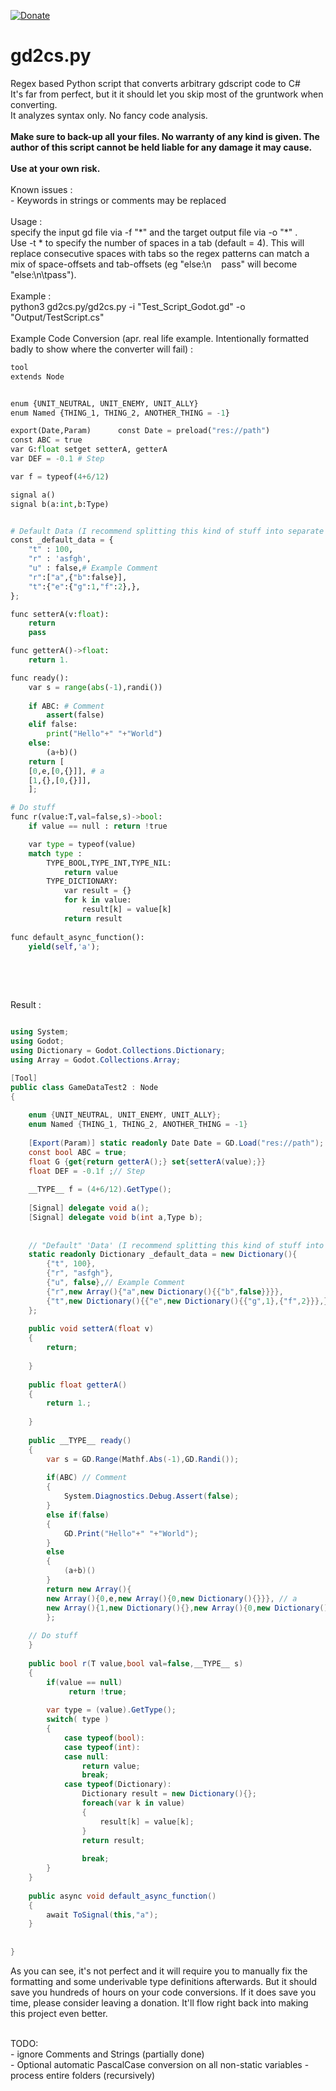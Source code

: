 [![Donate](https://img.shields.io/badge/Donate-PayPal-green.svg)](https://www.paypal.com/donate?hosted_button_id=SP5PDHLKEMYFW)

# gd2cs.py
Regex based Python script that converts arbitrary gdscript code to C#<br>
It's far from perfect, but it it should let you skip most of the gruntwork when converting. <br> 
It analyzes syntax only. No fancy code analysis.
<br /> 
<br /> 
<b>Make sure to back-up all your files. No warranty of any kind is given. The author of this script cannot be held liable for any damage it may cause. <br><br>Use at your own risk.</b> <br><br>
Known issues :<br>
\- Keywords in strings or comments may be replaced<br>
<br>
Usage : <br>specify the input gd file via -f "\*" and the target output file via -o "\*" . <br>
Use -t * to specify the number of spaces in a tab (default = 4). This will replace consecutive spaces with tabs so the regex patterns can match a mix of space-offsets and tab-offsets (eg "else:\n&nbsp;&nbsp;&nbsp;&nbsp;pass" will become "else:\n\tpass").<br>
<br>
Example :<br>
python3 gd2cs.py/gd2cs.py -i "Test_Script_Godot.gd" -o "Output/TestScript.cs"<br>
<br>
Example Code Conversion (apr. real life example. Intentionally formatted badly to show where the converter will fail) :<br>
```python
tool
extends Node


enum {UNIT_NEUTRAL, UNIT_ENEMY, UNIT_ALLY}
enum Named {THING_1, THING_2, ANOTHER_THING = -1}

export(Date,Param)      const Date = preload("res://path")
const ABC = true
var G:float setget setterA, getterA
var DEF = -0.1 # Step

var f = typeof(4+6/12)

signal a()
signal b(a:int,b:Type)


# Default Data (I recommend splitting this kind of stuff into separate json files in c#)
const _default_data = {
	"t" : 100,
	"r" : 'asfgh',
	"u" : false,# Example Comment
	"r":["a",{"b":false}],
	"t":{"e":{"g":1,"f":2},},
};

func setterA(v:float):
	return
	pass

func getterA()->float:
	return 1.

func ready():
	var s = range(abs(-1),randi())
	
    if ABC: # Comment
        assert(false)
    elif false:
        print("Hello"+" "+"World")
    else:
        (a+b)()
    return [
    [0,e,[0,{}]], # a
    [1,{},[0,{}]],
    ];

# Do stuff
func r(value:T,val=false,s)->bool:
	if value == null : return !true

	var type = typeof(value)
	match type :
		TYPE_BOOL,TYPE_INT,TYPE_NIL:
			return value
		TYPE_DICTIONARY:
			var result = {}
			for k in value:
				result[k] = value[k]
			return result
			
func default_async_function():
	yield(self,'a');
			
```

<br>
<br>


Result :<br>

```cs

using System;
using Godot;
using Dictionary = Godot.Collections.Dictionary;
using Array = Godot.Collections.Array;

[Tool]
public class GameDataTest2 : Node
{
	 
	enum {UNIT_NEUTRAL, UNIT_ENEMY, UNIT_ALLY};
	enum Named {THING_1, THING_2, ANOTHER_THING = -1}
	
	[Export(Param)] static readonly Date Date = GD.Load("res://path");
	const bool ABC = true;
	float G {get{return getterA();} set{setterA(value);}}
	float DEF = -0.1f ;// Step
	
	__TYPE__ f = (4+6/12).GetType();
	
	[Signal] delegate void a();
	[Signal] delegate void b(int a,Type b);
	
	
	// "Default" 'Data' (I recommend splitting this kind of stuff into separate json files in c#)
	static readonly Dictionary _default_data = new Dictionary(){
		{"t", 100},
		{"r", "asfgh"},
		{"u", false},// Example Comment
		{"r",new Array(){"a",new Dictionary(){{"b",false}}}},
		{"t",new Dictionary(){{"e",new Dictionary(){{"g",1},{"f",2}}},}},
	};
	
	public void setterA(float v)
	{  
		return;
	
	}
	
	public float getterA()
	{  
		return 1.;
	
	}
	
	public __TYPE__ ready()
	{  
		var s = GD.Range(Mathf.Abs(-1),GD.Randi());
		
		if(ABC) // Comment
		{
			System.Diagnostics.Debug.Assert(false);
		}
		else if(false)
		{
			GD.Print("Hello"+" "+"World");
		}
		else
		{
			(a+b)()
		}
		return new Array(){
		new Array(){0,e,new Array(){0,new Dictionary(){}}}, // a
		new Array(){1,new Dictionary(){},new Array(){0,new Dictionary(){}}},
		};
	
	// Do stuff
	}
	
	public bool r(T value,bool val=false,__TYPE__ s)
	{  
		if(value == null)
			 return !true;
	
		var type = (value).GetType();
		switch( type )
		{
			case typeof(bool):
			case typeof(int):
			case null:
				return value;
				break;
			case typeof(Dictionary):
				Dictionary result = new Dictionary(){};
				foreach(var k in value)
				{
					result[k] = value[k];
				}
				return result;
				
				break;
		}
	}
	
	public async void default_async_function()
	{  
		await ToSignal(this,"a");
	}
	
				
}
```

As you can see, it's not perfect and it will require you to manually fix the formatting and some underivable type definitions afterwards. But it should save you hundreds of hours on your code conversions. If it does save you time, please consider leaving a donation. It'll flow right back into making this project even better.

<br>
TODO:<br>
- ignore Comments and Strings (partially done)<br>
- Optional automatic PascalCase conversion on all non-static variables
- process entire folders (recursively)<br>
